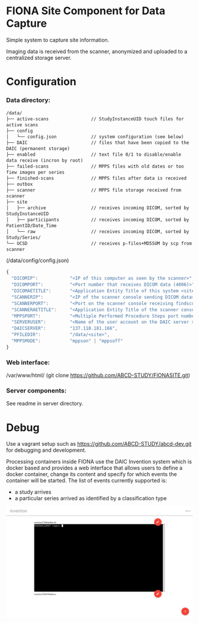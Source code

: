 FIONA Site Component for Data Capture
======================================

Simple system to capture site information.

Imaging data is received from the scanner, anonymized and uploaded to a centralized storage server.


Configuration
=============

### Data directory:

```
/data/
├── active-scans                // StudyInstanceUID touch files for active scans
├── config
│   └── config.json             // system configuration (see below)
├── DAIC                        // files that have been copied to the DAIC (permanent storage)
├── enabled                     // text file 0/1 to disable/enable data receive (incron by root)
├── failed-scans                // MPPS files with old dates or too fiew images per series
├── finished-scans              // MPPS files after data is received
├── outbox                      
├── scanner                     // MPPS file storage received from scanner
├── site                        
│   ├── archive                 // receives incoming DICOM, sorted by StudyInstanceUID
│   ├── participants            // receives incoming DICOM, sorted by PatientID/Date_Time
│   └── raw                     // receives incoming DICOM, sorted by Study/Series/
└── UCSD                        // receives p-files+MD5SUM by scp from scanner
```

(/data/config/config.json)
```javascript
{
  "DICOMIP":            "<IP of this computer as seen by the scanner>",
  "DICOMPORT":          "<Port number that receives DICOM data (4006)>",
  "DICOMAETITLE":       "<Application Entity Title of this system <site>FIONA>",
  "SCANNERIP":          "<IP of the scanner console sending DICOM data>",
  "SCANNERPORT":        "<Port on the scanner console receiving findscu/storescu messages (4006)>",
  "SCANNERAETITLE":     "<Application Entity Title of the scanner console>",
  "MPPSPORT":           "<Multiple Performed Procedure Steps port number on this system (4007)>",
  "SERVERUSER":         "<Name of the user account on the DAIC server system>",
  "DAICSERVER":         "137.110.181.166",
  "PFILEDIR":           "/data/<site>",
  "MPPSMODE":           "mppson" | "mppsoff"
}
```

### Web interface:

/var/www/html/ (git clone https://github.com/ABCD-STUDY/FIONASITE.git)

### Server components:

See readme in server directory.


Debug
======

Use a vagrant setup such as https://github.com/ABCD-STUDY/abcd-dev.git for debugging and development.

Processing containers inside FIONA use the DAIC Invention system which is docker based and provides a web interface that allows users to define a docker container, change its content and specify for which events the container will be started. The list of events currently supported is:

 * a study arrives
 * a particular series arrived as identified by a classification type

![Invention user interface](/images/docker-interface.png?raw=true "User interface for docker containers on FIONA.")